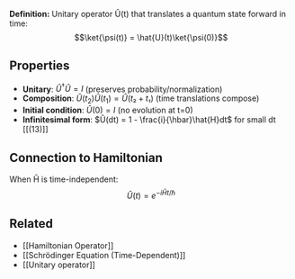 **Definition:** Unitary operator Û(t) that translates a quantum state forward in time:
$$\ket{\psi(t)} = \hat{U}(t)\ket{\psi(0)}$$

## Properties
- **Unitary**: $Û^†Û = I$ (preserves probability/normalization)
- **Composition**: $Û(t_2)Û(t_1) = Û(t₂ + t₁$) (time translations compose)
- **Initial condition**: $Û(0) = I$ (no evolution at t=0)
- **Infinitesimal form**: $Û(dt) = 1 - \frac{i}{\hbar}\hat{H}dt$ for small dt [[(13)]]

## Connection to Hamiltonian
When Ĥ is time-independent:
$$\hat{U}(t) = e^{-i\hat{H}t/\hbar}$$

## Related
- [[Hamiltonian Operator]]
- [[Schrödinger Equation (Time-Dependent)]]
- [[Unitary operator]]